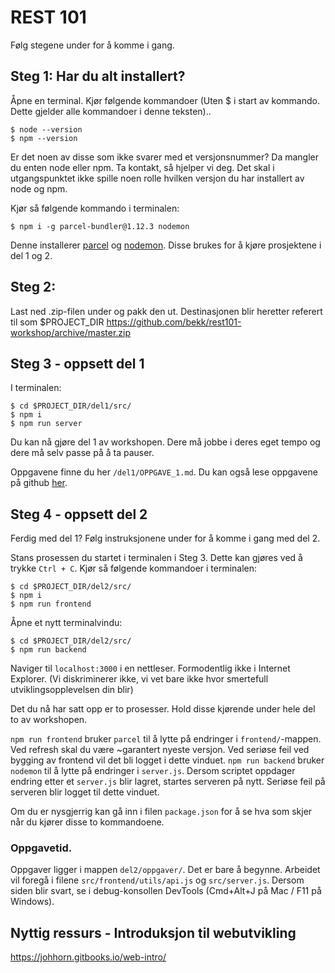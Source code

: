 # REST 101
Følg stegene under for å komme i gang.

## Steg 1: Har du alt installert?

Åpne en terminal. Kjør følgende kommandoer (Uten $ i start av kommando. Dette gjelder alle kommandoer i denne teksten)..
```
$ node --version
$ npm --version
```

Er det noen av disse som ikke svarer med et versjonsnummer? Da mangler du enten node eller npm. Ta kontakt, så hjelper vi deg. Det skal i utgangspunktet ikke spille noen rolle hvilken versjon du har installert av node og npm.

Kjør så følgende kommando i terminalen:
```
$ npm i -g parcel-bundler@1.12.3 nodemon
```
Denne installerer [parcel](https://parceljs.org/) og [nodemon](https://nodemon.io/). Disse brukes for å kjøre prosjektene i del 1 og 2.

## Steg 2:
Last ned .zip-filen under og pakk den ut. Destinasjonen blir heretter referert til som $PROJECT_DIR
https://github.com/bekk/rest101-workshop/archive/master.zip

## Steg 3 - oppsett del 1

I terminalen:
```
$ cd $PROJECT_DIR/del1/src/
$ npm i
$ npm run server
```

Du kan nå gjøre del 1 av workshopen. Dere må jobbe i deres eget tempo og dere må selv passe på å ta pauser. 

Oppgavene finne du her `/del1/OPPGAVE_1.md`. Du kan også lese oppgavene på github [her](https://github.com/bekk/rest101-workshop/blob/master/del1/OPPGAVE_1.md).
## Steg 4 - oppsett del 2
Ferdig med del 1? Følg instruksjonene under for å komme i gang med del 2.

Stans prosessen du startet i terminalen i Steg 3. Dette kan gjøres ved å trykke `Ctrl + C`. Kjør så følgende kommandoer i terminalen:
```
$ cd $PROJECT_DIR/del2/src/
$ npm i
$ npm run frontend
```

Åpne et nytt terminalvindu:
```
$ cd $PROJECT_DIR/del2/src/
$ npm run backend
```

Naviger til `localhost:3000` i en nettleser. Formodentlig ikke i Internet Explorer. (Vi diskriminerer ikke, vi vet bare ikke hvor smertefull utviklingsopplevelsen din blir)

Det du nå har satt opp er to prosesser. Hold disse kjørende under hele del to av workshopen.

`npm run frontend` bruker `parcel` til å lytte på endringer i `frontend/`-mappen. Ved refresh skal du være ~garantert nyeste versjon. Ved seriøse feil ved bygging av frontend vil det bli logget i dette vinduet.
`npm run backend` bruker `nodemon` til å lytte på endringer i `server.js`. Dersom scriptet oppdager endring etter et `server.js` blir lagret, startes serveren på nytt. Seriøse feil på serveren blir logget til dette vinduet.

Om du er nysgjerrig kan gå inn i filen `package.json` for å se hva som skjer når du kjører disse to kommandoene.

### Oppgavetid.
Oppgaver ligger i mappen `del2/oppgaver/`. Det er bare å begynne. Arbeidet vil foregå i filene `src/frontend/utils/api.js` og `src/server.js`.
Dersom siden blir svart, se i debug-konsollen DevTools (Cmd+Alt+J på Mac / F11 på Windows). 

## Nyttig ressurs - Introduksjon til webutvikling
https://johhorn.gitbooks.io/web-intro/
